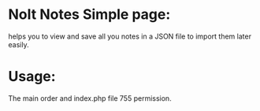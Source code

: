 # NoIt Notes Simple page:

helps you to view and save all you notes in a JSON file to import them later easily.

# Usage:
The main order and index.php file 755 permission.